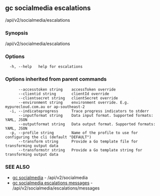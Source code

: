 ## gc socialmedia escalations

/api/v2/socialmedia/escalations

### Synopsis

/api/v2/socialmedia/escalations

### Options

```
  -h, --help   help for escalations
```

### Options inherited from parent commands

```
      --accesstoken string    accessToken override
      --clientid string       clientId override
      --clientsecret string   clientSecret override
      --environment string    environment override. E.g. mypurecloud.com.au or ap-southeast-2
  -i, --indicateprogress      Trace progress indicators to stderr
      --inputformat string    Data input format. Supported formats: YAML, JSON
      --outputformat string   Data output format. Supported formats: YAML, JSON
  -p, --profile string        Name of the profile to use for configuring the cli (default "DEFAULT")
      --transform string      Provide a Go template file for transforming output data
      --transformstr string   Provide a Go template string for transforming output data
```

### SEE ALSO

* [gc socialmedia](gc_socialmedia.html)	 - /api/v2/socialmedia
* [gc socialmedia escalations messages](gc_socialmedia_escalations_messages.html)	 - /api/v2/socialmedia/escalations/messages


